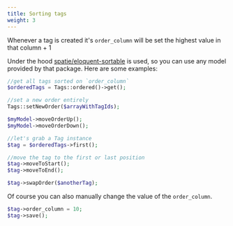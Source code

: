 ```yaml
---
title: Sorting tags
weight: 3
---
```


Whenever a tag is created it's `order_column` will be set the highest value in that column + 1

Under the hood [spatie/eloquent-sortable](https://github.com/spatie/eloquent-sortable) is used, so you can use any model provided by that package. Here are some examples:

```php
//get all tags sorted on `order_column`
$orderedTags = Tags::ordered()->get(); 

//set a new order entirely
Tags::setNewOrder($arrayWithTagIds);

$myModel->moveOrderUp();
$myModel->moveOrderDown();

//let's grab a Tag instance
$tag = $orderedTags->first();

//move the tag to the first or last position
$tag->moveToStart();
$tag->moveToEnd();

$tag->swapOrder($anotherTag);
```

Of course you can also manually change the value of the `order_column`.

```php
$tag->order_column = 10;
$tag->save();
```
